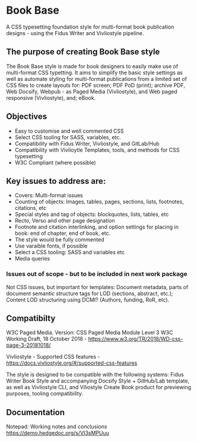 # Book Base

A CSS typesetting foundation style for multi-format book publication designs - using the Fidus Writer and Vivliostyle pipeline.

## The purpose of creating Book Base style

The Book Base style is made for book designers to easily make use of multi-format CSS typetting. It aims to simplify the basic style settings as well as automate styling for multi-format publications from a limited set of CSS files to create layouts for: PDF screen; PDF PoD (print); archive PDF, Web Docsify, Webpub - as Paged Media (Vivliostyle), and Web paged responsive (Vivliostyle), and; eBook.

## Objectives

  - Easy to customise and well commented CSS
  - Select CSS tooling for SASS, variables, etc.
  - Compatibility with Fidus Writer, Vivliostyle, and GitLab/Hub
  - Compatibility with Vivlioytle Templates, tools, and methods for CSS typesetting
  - W3C Compliant (where possible)

## Key issues to address are:
 
  - Covers: Multi-format issues
  - Counting of objects: Images, tables, pages, sections, lists, footnotes, citations, etc
  - Special styles and tag of objects: blockquotes, lists, tables, etc
  - Recto, Verso and other page designation
  - Footnote and citation interlinking, and option settings for placing in book: end of chapter, end of book, etc.
  - The style would be fully commented
  - Use varaible fonts, if possible
  - Select a CSS tooling: SASS and variables etc
  - Media queries

### Issues out of scope - but to be included in next work package

Not CSS issues, but important for templates: Document metadata, parts of document semantic structure tags for LOD (sections, abstract, etc.); Content LOD structuring using DCMI? (Authors, funding, RoR, etc).
  
## Compatibilty

W3C Paged Media. Version: CSS Paged Media Module Level 3 W3C Working Draft, 18 October 2018 - https://www.w3.org/TR/2018/WD-css-page-3-20181018/

Vivliostyle - Supported CSS features - https://docs.vivliostyle.org/#/supported-css-features

The style is designed to be compatible with the following systems: Fidus Writer Book Style and accompanying Docsify Style + GitHub/Lab template, as well as Vivliostyle CLI, and Viliostyle Create Book product for previewing purposes, tooling compatibility.

## Documentation

Notepad: Working notes and conclusions https://demo.hedgedoc.org/s/VI3sMPUuu





